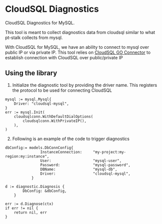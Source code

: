 # CloudSQL Diagnostics
CloudSQL Diagnostics for MySQL.

This tool is meant to collect diagnostics data from cloudsql similar to what pt-stalk collects from mysql.

With CloudSQL for MySQL, we have an ability to connect to mysql over public IP or via private IP. This tool relies on [CloudSQL GO Connector](https://github.com/googlecloudplatform/cloud-sql-go-connector) to establish connection with CloudSQL over public/private IP

## Using the library
1. Initialize the diagnostic tool by providing the driver name. This registers the protocol to be used for connecting CloudSQL
```
mysql := mysql.Mysql{
    Driver: "cloudsql-mysql",
}
err := mysql.Init(
    cloudsqlconn.WithDefaultDialOptions(
        cloudsqlconn.WithPrivateIP(),
    ),
)
```

2. Following is an example of the code to trigger diagnostics
```
dbConfig:= models.DbConnConfig{
				InstanceConnection: 	"my-project:my-region:my:instance",
				User:      			    "mysql-user",
				Password:  			    "mysql-password",
				DBName:				    "mysql-db",
				Driver: 			    "cloudsql-mysql",
			}

d := diagnostic.Diagnosis {
		DbConfig: &dbConfig,
	}

err := d.Diagnose(ctx)
if err != nil {
    return nil, err
}
```
